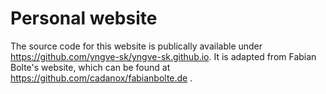 # Personal website

The source code for this website is publically available under https://github.com/yngve-sk/yngve-sk.github.io. It is adapted from Fabian Bolte's website, which can be found at https://github.com/cadanox/fabianbolte.de .